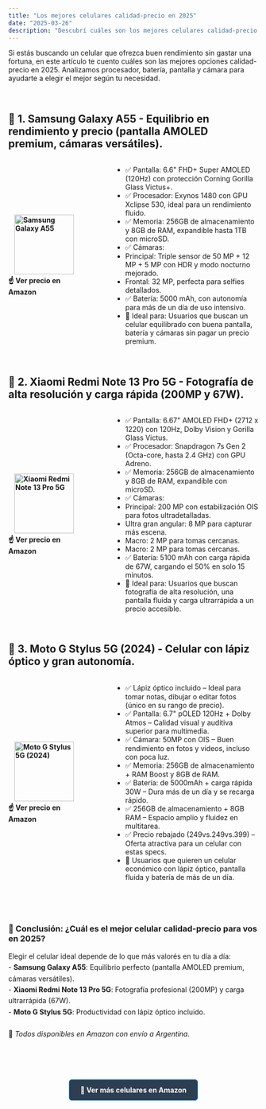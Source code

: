 ```yaml
---
title: "Los mejores celulares calidad-precio en 2025"
date: "2025-03-26"
description: "Descubrí cuáles son los mejores celulares calidad-precio en 2025 y cuál te conviene según tu presupuesto."
---
```


Si estás buscando un celular que ofrezca buen rendimiento sin gastar una fortuna, en este artículo te cuento cuáles son las mejores opciones calidad-precio en 2025.
Analizamos procesador, batería, pantalla y cámara para ayudarte a elegir el mejor según tu necesidad.

<br>

## 📱 1. <strong>Samsung Galaxy A55</strong> - Equilibrio en rendimiento y precio (pantalla AMOLED premium, cámaras versátiles).
<div style="display: flex; align-items: center; gap: 80px;">  
<div>
 <a href="https://amzn.to/4cdkEqc" style=" text-decoration: none; padding: 8px 12px; border-radius: 5px; font-weight: bold;">
    <img src="https://m.media-amazon.com/images/I/61s7W4UjnoL._AC_SL1500_.jpg" alt="Samsung Galaxy A55" width="120" height="120">
    <br>
    ☝️ Ver precio en Amazon
  </a>
</div>
  <div>
    <ul>
        <li>✅ Pantalla: 6.6" FHD+ Super AMOLED (120Hz) con protección Corning Gorilla Glass Victus+.</li>  
        <li>✅ Procesador: Exynos 1480 con GPU Xclipse 530, ideal para un rendimiento fluido.</li>  
        <li>✅ Memoria: 256GB de almacenamiento y 8GB de RAM, expandible hasta 1TB con microSD.</li>  
        <li>✅ Cámaras:</li>
        <li>Principal: Triple sensor de 50 MP + 12 MP + 5 MP con HDR y modo nocturno mejorado.</li>
        <li>Frontal: 32 MP, perfecta para selfies detallados.</li>
        <li>✅ Batería: 5000 mAh, con autonomía para más de un día de uso intensivo.</li>
        <li>🎯 Ideal para: Usuarios que buscan un celular equilibrado con buena pantalla, batería y cámaras sin pagar un precio premium.</li>
    </ul>
  </div> 
</div>
<br> 

## 📱 2. <strong>Xiaomi Redmi Note 13 Pro 5G</strong> - Fotografía de alta resolución y carga rápida (200MP y 67W). 
<div style="display: flex; align-items: center; gap: 80px;">   
  <div>
    <a href="https://amzn.to/4iLVaCD" style=" text-decoration: none; padding: 8px 12px; border-radius: 5px; font-weight: bold;">
     <img src="https://m.media-amazon.com/images/I/41GK+ItincL._AC_.jpg" alt="Xiaomi Redmi Note 13 Pro 5G" width="120" height="120">
     <br>
     ☝️ Ver precio en Amazon
    </a>
  </div>
  <div>
    <ul>
        <li>✅ Pantalla: 6.67" AMOLED FHD+ (2712 x 1220) con 120Hz, Dolby Vision y Gorilla Glass Victus.</li>  
        <li>✅ Procesador: Snapdragon 7s Gen 2 (Octa-core, hasta 2.4 GHz) con GPU Adreno.</li>  
        <li>✅ Memoria: 256GB de almacenamiento y 8GB de RAM, expandible con microSD. </li>  
        <li>✅ Cámaras:</li>
        <li>Principal: 200 MP con estabilización OIS para fotos ultradetalladas.</li>
        <li>Ultra gran angular: 8 MP para capturar más escena.</li>
        <li>Macro: 2 MP para tomas cercanas.</li>
        <li>Macro: 2 MP para tomas cercanas.</li>
        <li>✅ Batería: 5100 mAh con carga rápida de 67W, cargando el 50% en solo 15 minutos.</li>
        <li>🎯 Ideal para: Usuarios que buscan fotografía de alta resolución, una pantalla fluida y carga ultrarrápida a un precio accesible.</li>
    </ul>
  </div>
</div>

<br> 

## 📱 3. <strong>Moto G Stylus 5G (2024)</strong> - Celular con lápiz óptico y gran autonomía. 
<div style="display: flex; align-items: center; gap: 80px;"> 
<div>
    <a href="https://amzn.to/3FOPvgx" style=" text-decoration: none; padding: 8px 12px; border-radius: 5px; font-weight: bold;">
     <img src="https://m.media-amazon.com/images/I/61LE9-6KxdL._AC_SL1500_.jpg" alt="Moto G Stylus 5G (2024)" width="120" height="120">
     <br>
    ☝️ Ver precio en Amazon
  </a>
</div>
  <div>
    <ul>
        <li>✅ Lápiz óptico incluido – Ideal para tomar notas, dibujar o editar fotos (único en su rango de precio).</li>  
        <li>✅ Pantalla: 6.7" pOLED 120Hz + Dolby Atmos – Calidad visual y auditiva superior para multimedia.</li>  
        <li>✅ Cámara: 50MP con OIS – Buen rendimiento en fotos y videos, incluso con poca luz. </li>  
        <li>✅ Memoria: 256GB de almacenamiento + RAM Boost y 8GB de RAM. </li>  
        <li>✅ Batería: de 5000mAh + carga rápida 30W – Dura más de un día y se recarga rápido.</li>
        <li>✅ 256GB de almacenamiento + 8GB RAM – Espacio amplio y fluidez en multitarea.</li>
        <li>✅ Precio rebajado (249vs.249vs.399) – Oferta atractiva para un celular con estas specs.</li>
        <li>🎯 Usuarios que quieren un celular económico con lápiz óptico, pantalla fluida y batería de más de un día.</li>
    </ul>
  </div>
</div>

<br><br>

<h3 style="margin-bottom: 15px;">📲 Conclusión: ¿Cuál es el mejor celular calidad-precio para vos en 2025?</h3>
<p style="margin-bottom: 20px; line-height: 1.6;">
Elegir el celular ideal depende de lo que más valorés en tu día a día:<br>
- <strong>Samsung Galaxy A55</strong>: Equilibrio perfecto (pantalla AMOLED premium, cámaras versátiles).<br>
- <strong>Xiaomi Redmi Note 13 Pro 5G</strong>: Fotografía profesional (200MP) y carga ultrarrápida (67W).<br>
- <strong>Moto G Stylus 5G</strong>: Productividad con lápiz óptico incluido.<br><br>
📌 <em>Todos disponibles en Amazon con envío a Argentina.</em>
</p>

<br><br>

<div style="text-align: center; margin: 25px 0;">
  <a href="https://amzn.to/3E4eTyi" style="background: #2C3E50; color: white; padding: 12px 22px; border-radius: 6px; font-weight: bold; text-decoration: none; border: 1px solid #1E90FF; transition: all 0.3s ease; display: inline-block;"
     onmouseover="this.style.backgroundColor='#1E3A8A'; this.style.transform='translateY(-2px)';" 
     onmouseout="this.style.backgroundColor='#2C3E50'; this.style.transform='translateY(0)';">
    📱 Ver más celulares en Amazon
  </a>
</div>

